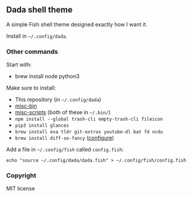 ## Dada shell theme

A simple Fish shell theme designed exactly how I want it.

Install in `~/.config/dada`.

### Other commands

Start with:

* brew install node python3

Make sure to install:

* This repository (in `~/.config/dada`)
* [misc-bin](https://bitbucket.org/msikma/misc-bin)
* [misc-scripts](https://github.com/msikma/misc-scripts) (both of these in `~/.bin/`)
* `npm install --global trash-cli empty-trash-cli fileicon`
* `pip3 install glances`
* `brew install exa tldr git-extras youtube-dl bat fd ncdu`
* `brew install diff-so-fancy` ([configure](https://github.com/so-fancy/diff-so-fancy))

Add a file in `~/.config/fish` called `config.fish`:

```
echo "source ~/.config/dada/dada.fish" > ~/.config/fish/config.fish
```

### Copyright

MIT license
